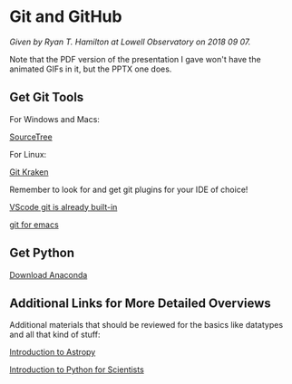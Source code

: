 Git and GitHub
=======================================

*Given by Ryan T. Hamilton at Lowell Observatory on 2018 09 07.*

Note that the PDF version of the presentation I gave won't have the
animated GIFs in it, but the PPTX one does.

## Get Git Tools

For Windows and Macs:

[SourceTree](https://www.sourcetreeapp.com)

For Linux:

[Git Kraken](https://www.gitkraken.com/)

Remember to look for and get git plugins for your IDE of choice!

[VScode git is already built-in](https://code.visualstudio.com/docs/editor/versioncontrol)

[git for emacs](https://www.emacswiki.org/emacs/Git)

## Get Python
[Download Anaconda](https://www.anaconda.com/download/)

## Additional Links for More Detailed Overviews
Additional materials that should be reviewed for the basics like
datatypes and all that kind of stuff:

[Introduction to Astropy](https://github.com/astropy/astropy-workshops/tree/master/aas231_workshop)

[Introduction to Python for Scientists](https://github.com/mommermi/Introduction-to-Python-for-Scientists)
